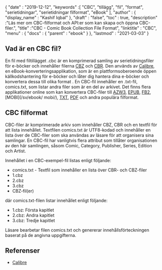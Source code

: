 {
  "date" : "2019-12-12",
  "keywords" :[ "CBC", "tillägg", "fil", "format", "serietidningar", "serietidningar filformat", "eBook" ],
  "author" : {
    "display_name" : "Kashif Iqbal"
},
  "draft" : "false",
  "toc" : true,
  "description" :"Läs mer om CBC-filformat och API:er som kan skapa och öppna CBC-filer.",
  "title" :"CBC - Comic Book Collection File Format",
  "linktitle" : "CBC",
  "menu" : {
    "docs" : {
      "parent" : "ebook"
}
},
  "lastmod" : "2021-03-03"
}

## Vad är en CBC fil?

En fil med filtillägget .cbc är en komprimerad samling av serietidningsfiler för e-böcker och innehåller filerna [CBZ](/sv/ebook/cbz/) och [CBR](/sv/ebook/cbr/). Den används av [Calibre](https://calibre-ebook.com/), en eBook-konverteringsapplikation, som är en plattformsoberoende öppen källkodshantering för e-böcker och låter dig hantera dina e-böcker och konvertera dessa till olika format . En CBC-fil innehåller en .txt-fil, comics.txt, som listar andra filer som är en del av arkivet. Det finns flera applikationer online som kan konvertera CBC-filer till [AZW3](/sv/ebook/azw3/), [EPUB](/sv/ebook/epub/), [FB2](/sv/ebook/fb2/), [MOBI](/sv/ebook/ mobi/), [TXT](/sv/word-processing/txt/), [PDF](/sv/pdf/) och andra populära filformat.

## CBC filformat

CBC-filer är komprimerade arkiv som innehåller CBZ, CBR och en textfil för att lista innehållet. Textfilen comics.txt är UTF8-kodad och innehåller en lista över de CBC-filer som ska användas av läsare för att organisera sina samlingar. En CBC-fil har vanligtvis flera attribut som tillåter organisationen av den här samlingen, såsom Comic, Category, Publisher, Series, Edition och Artist.

Innehållet i en CBC-exempel-fil listas enligt följande:

* comics.txt - Textfil som innehåller en lista över CBR- och CBZ-filer
* 1.cbz
* 2.cbz
* 3.cbz
* CBZ-fil(er)

där comics.txt-filen listar innehållet enligt följande:

* 1.cbz: Första kapitlet
* 2.cbz: Andra kapitlet
* 3.cbz: Tredje kapitlet

Läsare bearbetar filen comics.txt och genererar innehållsförteckningen baserat på de angivna uppgifterna.

## Referenser

* [Calibre](https://calibre-ebook.com/)

